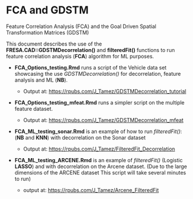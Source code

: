 # FCA and GDSTM

Feature Correlation Analysis (FCA) and the Goal Driven Spatial Transformation Matrices (GDSTM)

This document describes the use of the **FRESA.CAD::GDSTMDecorrelation()** and **filteredFit()** functions to run feature correlation analysis (**FCA**) algorithm for ML purposes.

-   **FCA_Options_testing.Rmd** runs a script of the Vehicle data set showcasing the use *GDSTMDecorrelation()* for decorrelation, feature analysis and ML (**NB**).

    -   Output at: <https://rpubs.com/J_Tamez/GDSTMDecorrelation_tutorial>

-   **FCA_Options_testing_mfeat.Rmd** runs a simpler script on the multiple feature dataset.

    -   Output at: <https://rpubs.com/J_Tamez/GDSTMDecorrelation_mfeat>

-   **FCA_ML_testing_sonar.Rmd** is an example of how to run *filteredFit()*: (**NB** and **KNN**) with decorrelation on the Sonar dataset

    -   Output at: <https://rpubs.com/J_Tamez/FilteredFit_Decorrelation>

-   **FCA_ML_testing_ARCENE.Rmd** is an example of *filteredFit()* (Logistic **LASSO**) and with decorrelation on the Arcene dataset. (Due to the large dimensions of the ARCENE dataset This script will take several minutes to run)

    -   output at: <https://rpubs.com/J_Tamez/Arcene_FilteredFit>
